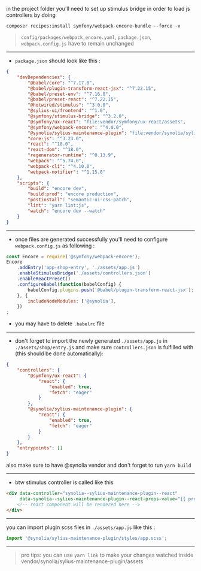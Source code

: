 in the project folder you'll need to set up stimulus bridge in order to load js controllers by doing
```shell
composer recipes:install symfony/webpack-encore-bundle --force -v
```
> `config/packages/webpack_encore.yaml`, `package.json`, `webpack.config.js` have to remain unchanged
___
- `package.json` should look like this :
```json
{
    "devDependencies": {
        "@babel/core": "^7.17.0",
        "@babel/plugin-transform-react-jsx": "^7.22.15",
        "@babel/preset-env": "^7.16.0",
        "@babel/preset-react": "^7.22.15",
        "@hotwired/stimulus": "^3.0.0",
        "@sylius-ui/frontend": "^1.0",
        "@symfony/stimulus-bridge": "^3.2.0",
        "@symfony/ux-react": "file:vendor/symfony/ux-react/assets",
        "@symfony/webpack-encore": "^4.0.0",
        "@synolia/sylius-maintenance-plugin": "file:vendor/synolia/sylius-maintenance-plugin/assets",
        "core-js": "^3.23.0",
        "react": "^18.0",
        "react-dom": "^18.0",
        "regenerator-runtime": "^0.13.9",
        "webpack": "^5.74.0",
        "webpack-cli": "^4.10.0",
        "webpack-notifier": "^1.15.0"
    },
    "scripts": {
        "build": "encore dev",
        "build:prod": "encore production",
        "postinstall": "semantic-ui-css-patch",
        "lint": "yarn lint:js",
        "watch": "encore dev --watch"
    }
}
```
___
- once files are generated successfully you'll need to configure `webpack.config.js` as following :
```javascript
const Encore = require('@symfony/webpack-encore');
Encore
    .addEntry('app-shop-entry', './assets/app.js')
    .enableStimulusBridge('./assets/controllers.json')
    .enableReactPreset()
    .configureBabel(function(babelConfig) {
        babelConfig.plugins.push('@babel/plugin-transform-react-jsx');
    }, {
        includeNodeModules: ['@synolia'],
    })
;
```
- you may have to delete `.babelrc` file
___
- don't forget to import the newly generated `./assets/app.js` in `./assets/shop/entry.js` and make sure `controllers.json` is fulfilled with (this should be done automatically):
```json
{
    "controllers": {
        "@symfony/ux-react": {
            "react": {
                "enabled": true,
                "fetch": "eager"
            }
        },
        "@synolia/sylius-maintenance-plugin": {
            "react": {
                "enabled": true,
                "fetch": "eager"
            }
        }
    },
    "entrypoints": []
}
```
also make sure to have @synolia vendor and don't forget to run `yarn build`
___
- btw stimulus controller is called like this
```html
<div data-controller="synolia--sylius-maintenance-plugin--react" 
     data-synolia--sylius-maintenance-plugin--react-props-value="{{ props|json_encode }}">
    <!-- react component will be rendered here -->
</div>
```
___
you can import plugin scss files in `./assets/app.js` like this :
```javascript
import '@synolia/sylius-maintenance-plugin/styles/app.scss';
```
___
> pro tips: you can use `yarn link` to make your changes watched inside vendor/synolia/sylius-maintenance-plugin/assets
